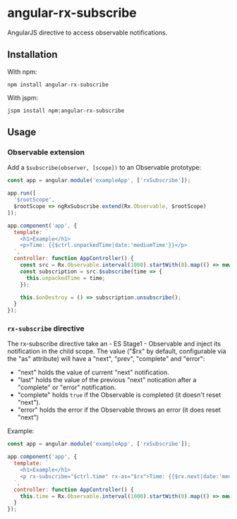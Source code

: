 # angular-rx-subscribe

AngularJS directive to access observable notifications.


## Installation

With npm:
```
npm install angular-rx-subscribe
```

With jspm:
```
jspm install npm:angular-rx-subscribe
```


## Usage

### Observable extension

Add a `$subscribe(observer, [scope])` to an Observable prototype:
```js
const app = angular.module('exampleApp', ['rxSubscribe']);

app.run([
  '$rootScope',
  $rootScope => ngRxSubscribe.extend(Rx.Observable, $rootScope)
]);

app.component('app', {
  template: `
    <h1>Example</h1>
    <p>Time: {{$ctrl.unpackedTime|date:'mediumTime'}}</p>
  `,
  controller: function AppController() {
    const src = Rx.Observable.interval(1000).startWith(0).map(() => new Date());
    const subscription = src.$subscribe(time => {
      this.unpackedTime = time;
    });

    this.$onDestroy = () => subscription.unsubscribe();
  }
});
```

### `rx-subscribe` directive

The rx-subscribe directive take an - ES Stage1 - Observable and inject its
notification in the child scope. The value ("$rx" by default, configurable via
the "as" attribute) will have a "next", "prev", "complete" and "error":

- "next" holds the value of current "next" notification.
- "last" holds the value of the previous "next" notication after a "complete"
or "error" notification.
- "complete" holds `true` if the Observable is completed (it doesn't reset
"next").
- "error" holds the error if the Observable throws an error (it does reset
"next")

Example:
```js
const app = angular.module('exampleApp', ['rxSubscribe']);

app.component('app', {
  template: `
    <h1>Example</h1>
    <p rx-subscribe="$ctrl.time" rx-as="$rx">Time: {{$rx.next|date:'mediumTime'}}</p>
  `,
  controller: function AppController() {
    this.time = Rx.Observable.interval(1000).startWith(0).map(() => new Date());
  }
});
```
